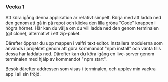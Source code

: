 ### Vecka 1
        
Att köra igång denna applikation är relativt simpelt. Börja med att ladda ned den genom att
gå in på repot och klicka den lilla gröna "Code" knappen i högra hörnet. Här kan 
du välja om du vill ladda ned den genom terminalen (git clone), alternativt i ett zip-paket.

Därefter öppnar du upp mappen i valfri text editor. Installera modulerna som används i
projektet genom att göra kommandot "npm install" och vänta tills dessa har laddats ned.
Därefter kan du köra igång en live-server genom terminalen med hjälp av 
kommandot "npm start".

Besök därefter addressen som visas i terminalen, och upplev min vackra app i all sin fröjd. 